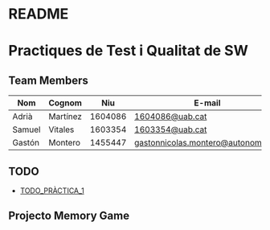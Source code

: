 # README

# Practiques de Test i Qualitat de SW
## Team Members

|Nom|Cognom|Niu|E-mail|
|----|-----|----|-----|
|Adrià|Martínez|1604086|1604086@uab.cat|
|Samuel|Vitales|1603354|1603354@uab.cat|
|Gastón|Montero|1455447|gastonnicolas.montero@autonoma.cat|

## TODO
* [TODO_PRÀCTICA_1](./TO_DO.md)

## Projecto Memory Game 


